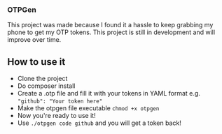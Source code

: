 ### OTPGen
This project was made because I found it a hassle to keep grabbing my phone to get my OTP tokens. This project is still in development and will improve over time.

## How to use it
* Clone the project
* Do composer install 
* Create a .otp file and fill it with your tokens in YAML format e.g. `"github": "Your token here" `
* Make the otpgen file executable `chmod +x otpgen`
* Now you're ready to use it! 
* Use `./otpgen code github` and you will get a token back!
